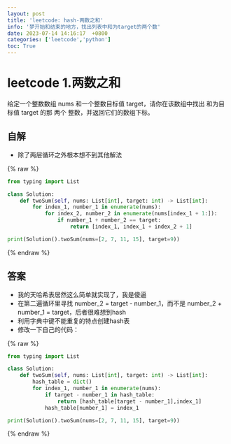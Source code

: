 ```yaml
---
layout: post
title: 'leetcode: hash-两数之和'
info: '梦开始和结束的地方，找出列表中和为target的两个数'
date: 2023-07-14 14:16:17  +0800
categories: ['leetcode','python']
toc: True
---
```


# leetcode 1.两数之和


给定一个整数数组 nums 和一个整数目标值 target，请你在该数组中找出 和为目标值 target  的那 两个 整数，并返回它们的数组下标。


## 自解

- 除了两层循环之外根本想不到其他解法

{% raw %}
```py
from typing import List

class Solution:
    def twoSum(self, nums: List[int], target: int) -> List[int]:
        for index_1, number_1 in enumerate(nums):
            for index_2, number_2 in enumerate(nums[index_1 + 1:]):
                if number_1 + number_2 == target:
                    return [index_1, index_1 + index_2 + 1]

print(Solution().twoSum(nums=[2, 7, 11, 15], target=9))
```
{% endraw %}


## 答案

- 我的天哈希表居然这么简单就实现了，我是傻逼
- 在第二遍循环里寻找 number_2 = target - number_1，而不是 number_2 + number_1 = target，后者很难想到hash
- 利用字典中键不能重复的特点创建hash表
- 修改一下自己的代码：

{% raw %}
```py
from typing import List

class Solution:
    def twoSum(self, nums: List[int], target: int) -> List[int]:
        hash_table = dict()
        for index_1, number_1 in enumerate(nums):
            if target - number_1 in hash_table:
                return [hash_table[target - number_1],index_1]
            hash_table[number_1] = index_1

print(Solution().twoSum(nums=[2, 7, 11, 15], target=9))
```
{% endraw %}
